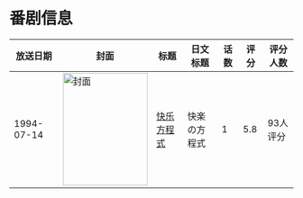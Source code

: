 # 番剧信息

|放送日期|封面|标题|日文标题|话数|评分|评分人数|
|---|---|---|---|---|---|---|
|1994-07-14|<img src="https://lain.bgm.tv/pic/cover/c/98/90/20866_YBVWk.jpg" alt="封面" style="width:150px;height:200px;object-fit:cover;">|[快乐方程式](https://bangumi.tv/subject/20866)|快楽の方程式|1|5.8|93人评分|
